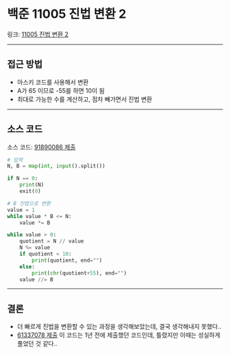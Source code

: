 # 백준 11005 진법 변환 2

링크: [11005 진법 변환 2](https://www.acmicpc.net/problem/11005)

---

## 접근 방법

- 아스키 코드를 사용해서 변환
- A가 65 이므로 -55를 하면 10이 됨
- 최대로 가능한 수를 계산하고, 점차 빼가면서 진법 변환

---

## 소스 코드

소스 코드: [91890086 제출](https://www.acmicpc.net/source/91890086)

```python
# 입력
N, B = map(int, input().split())

if N == 0:
    print(N)
    exit(0)

# B 진법으로 변환
value = 1
while value * B <= N:
    value *= B

while value > 0:
    quotient = N // value
    N %= value
    if quotient < 10:
        print(quotient, end="")
    else:
        print(chr(quotient+55), end="")
    value //= B
```

---

## 결론

- 더 빠르게 진법을 변환할 수 있는 과정을 생각해보았는데, 결국 생각해내지 못했다..
- [61337078 제출](https://www.acmicpc.net/source/61337078) 이 코드는 1년 전에 제출했던 코드인데, 틀렸지만 이때는 성실하게 풀었던 것 같다..
